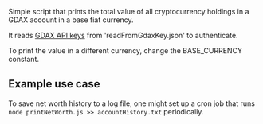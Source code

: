 Simple script that prints the total value of all cryptocurrency holdings in a GDAX account in a base fiat currency.  

It reads [GDAX API keys](https://support.gdax.com/customer/en/portal/articles/2425383-how-can-i-create-an-api-key-for-gdax-) from 'readFromGdaxKey.json' to authenticate.

To print the value in a different currency, change the BASE_CURRENCY constant.

## Example use case

To save net worth history to a log file, one might set up a cron job that runs ```node printNetWorth.js >> accountHistory.txt``` periodically.
 
